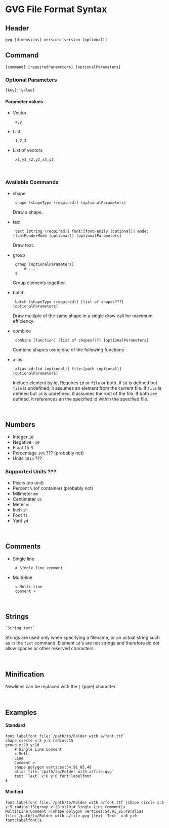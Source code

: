 # GVG File Format Syntax

## Header
`gvg [dimensions] version:[version (optional)]`

## Command
`[command] [requiredParameters] [optionalParameters]`

### Optional Parameters
`[key]:[value]`

#### Parameter values
 - Vector

		x,y

 - List

		1_2_3

 - List of vectors

		x1,y1_x2,y2_x3,y3


&nbsp;


### Available Commands
 - shape

		shape [shapeType (required)] [optionalParameters]

	Draw a shape.

 - text

		text [string (required)] font:[fontFamily (optional)] mode:[fontRenderMode (optional)] [optionalParameters]

	Draw text.

 - group

		group [optionalParameters]
			# ...
		$

	Group elements together.

 - batch

		batch [shapeType (required)] [list of shapes???] [optionalParameters]

	Draw multiple of the same shape in a single draw call for maximum efficiency.

 - combine

		combine [function] [list of shapes???] [optionalParameters]

	Combine shapes using one of the following functions

 - alias

		alias id:[id (optional)] file:[path (optional)] [optionalParameters]

	Include element by id. Requires `id` or `file` or both. If `id` is defined but `file` is undefined, it assumes an element from the current file. If `file` is defined but `id` is undefined, it assumes the root of the file. If both are defined, it references an the specified id within the specified file.


&nbsp;


## Numbers
 - Integer `10`
 - Negative `-10`
 - Float `10.5`
 - Percentage `10%` ??? (probably not)
 - Units `10in` ???

### Supported Units ???
 - Pixels (no unit)
 - Percent `%` (of container) (probably not)
 - Milimeter `mm`
 - Centimeter `cm`
 - Meter `m`
 - Inch `in`
 - Foot `ft`
 - Yard `yd`


&nbsp;


## Comments
 - Single line

		# Single line comment

 - Multi-line

		< Multi-line
		comment >


&nbsp;

## Strings
`` `String text` ``

Strings are used only when specifying a filename, or an actual string such as in the `text` command. Element `id`'s are not strings and therefore do not allow spaces or other reserved characters.


&nbsp;


## Minification
Newlines can be replaced with the `|` (pipe) character.


&nbsp;


## Examples
#### Standard

	font labelfont file:`/path/to/Folder with a/font.ttf`
	shape circle x:5 y:5 radius:15
	group x:20 y:10
		# Single Line Comment
		< Multi
		Line
		Comment >
		shape polygon vertices:54,91_85,49
		alias file:`/path/to/Folder with a/file.gvg`
		text `Text` x:0 y:0 font:labelfont
	$



#### Minified

	font labelfont file:`/path/to/Folder with a/font.ttf`|shape circle x:5 y:5 radius:15|group x:20 y:10|# Single Line Comment|< Multi|Line|Comment >|shape polygon vertices:54,91_85,49|alias file:`/path/to/Folder with a/file.gvg`|text `Text` x:0 y:0 font:labelfont|$
